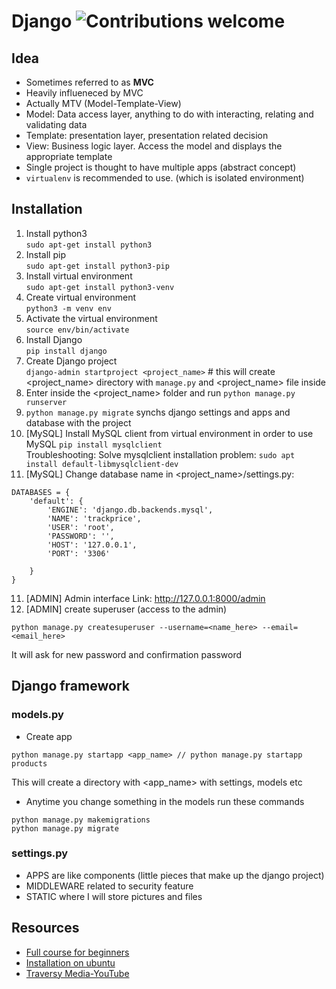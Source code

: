 # Django  ![Contributions welcome](https://img.shields.io/badge/contributions-welcome-orange.svg)

## Idea
- Sometimes referred to as **MVC**
- Heavily influeneced by MVC
- Actually MTV (Model-Template-View)
- Model: Data access layer, anything to do with interacting, relating and validating data
- Template: presentation layer, presentation related decision
- View: Business logic layer. Access the model and displays the appropriate template
- Single project is thought to have multiple apps (abstract concept)
- `virtualenv` is recommended to use. (which is isolated environment)

## Installation
1. Install python3 <br />
`sudo apt-get install python3`
2. Install pip <br />
`sudo apt-get install python3-pip`
3. Install virtual environment <br />
`sudo apt-get install python3-venv`
4. Create virtual environment <br />
`python3 -m venv env` 
5. Activate the virtual environment <br />
`source env/bin/activate`
6. Install Django <br />
`pip install django`
7. Create Django project <br />
`django-admin startproject <project_name>` # this will create <project_name> directory with `manage.py` and <project_name> file inside 
8. Enter inside the <project_name> folder and run `python manage.py runserver`
9. `python manage.py migrate` synchs django settings and apps and database with the project
10. [MySQL] Install MySQL client from virtual environment in order to use MySQL `pip install mysqlclient` <br />
Troubleshooting:
Solve mysqlclient installation problem: `sudo apt install default-libmysqlclient-dev`
11. [MySQL] Change database name in <project_name>/settings.py:
```
DATABASES = {
    'default': {
        'ENGINE': 'django.db.backends.mysql',
        'NAME': 'trackprice',
        'USER': 'root',
        'PASSWORD': '',
        'HOST': '127.0.0.1',
        'PORT': '3306'

    }
}
```
11. [ADMIN] Admin interface Link: http://127.0.0.1:8000/admin
12. [ADMIN] create superuser (access to the admin)
```
python manage.py createsuperuser --username=<name_here> --email=<email_here>
```
It will ask for new password and confirmation password



 
## Django framework
### models.py
- Create app
```
python manage.py startapp <app_name> // python manage.py startapp products
```
This will create a directory with <app_name> with settings, models etc
- Anytime you change something in the models run these commands
```
python manage.py makemigrations
python manage.py migrate
```



### settings.py
- APPS are like components (little pieces that make up the django project)
- MIDDLEWARE related to security feature
- STATIC where I will store pictures and files



## Resources
- [Full course for beginners](https://youtu.be/F5mRW0jo-U4)
- [Installation on ubuntu](https://youtu.be/mqlCk_WCK2E)
- [Traversy Media-YouTube](https://youtu.be/D6esTdOLXh4)
